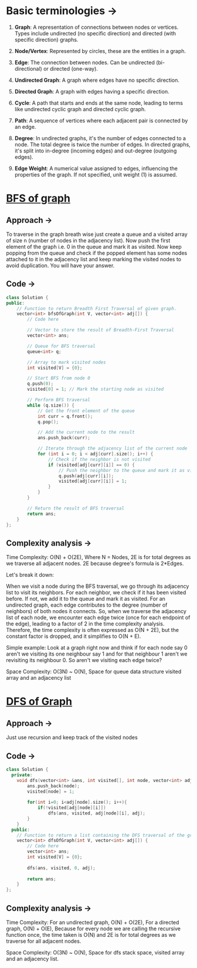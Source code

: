 # Basic terminologies ->

1. **Graph**: A representation of connections between nodes or vertices. Types include undirected (no specific direction) and directed (with specific direction) graphs.

2. **Node/Vertex**: Represented by circles, these are the entities in a graph.

3. **Edge**: The connection between nodes. Can be undirected (bi-directional) or directed (one-way).

4. **Undirected Graph**: A graph where edges have no specific direction.

5. **Directed Graph**: A graph with edges having a specific direction.

6. **Cycle**: A path that starts and ends at the same node, leading to terms like undirected cyclic graph and directed cyclic graph.

7. **Path**: A sequence of vertices where each adjacent pair is connected by an edge.

8. **Degree**: In undirected graphs, it's the number of edges connected to a node. The total degree is twice the number of edges. In directed graphs, it's split into in-degree (incoming edges) and out-degree (outgoing edges).

9. **Edge Weight**: A numerical value assigned to edges, influencing the properties of the graph. If not specified, unit weight (1) is assumed.


# [BFS of graph](https://www.geeksforgeeks.org/problems/bfs-traversal-of-graph/1)

## Approach ->
To traverse in the graph breath wise just create a queue and a visited array of size n (number of nodes in the adjacency list). Now push the first element of the graph i.e. 0 in the queue and mark it as visited. Now keep popping from the queue and check if the popped element has some nodes attached to it in the adjacency list and keep marking the visited nodes to avoid duplication. You will have your answer.

## Code ->
```cpp
class Solution {
public:
    // Function to return Breadth First Traversal of given graph.
    vector<int> bfsOfGraph(int V, vector<int> adj[]) {
        // Code here

        // Vector to store the result of Breadth-First Traversal
        vector<int> ans;

        // Queue for BFS traversal
        queue<int> q;

        // Array to mark visited nodes
        int visited[V] = {0};

        // Start BFS from node 0
        q.push(0);
        visited[0] = 1; // Mark the starting node as visited

        // Perform BFS traversal
        while (q.size()) {
            // Get the front element of the queue
            int curr = q.front();
            q.pop();

            // Add the current node to the result
            ans.push_back(curr);

            // Iterate through the adjacency list of the current node
            for (int i = 0; i < adj[curr].size(); i++) {
                // Check if the neighbor is not visited
                if (visited[adj[curr][i]] == 0) {
                    // Push the neighbor to the queue and mark it as visited
                    q.push(adj[curr][i]);
                    visited[adj[curr][i]] = 1;
                }
            }
        }

        // Return the result of BFS traversal
        return ans;
    }
};
```
## Complexity analysis ->
Time Complexity: O(N) + O(2E), Where N = Nodes, 2E is for total degrees as we traverse all adjacent nodes. 2E because degree's formula is 2*Edges.

Let's break it down:

When we visit a node during the BFS traversal, we go through its adjacency list to visit its neighbors.
For each neighbor, we check if it has been visited before. If not, we add it to the queue and mark it as visited.
For an undirected graph, each edge contributes to the degree (number of neighbors) of both nodes it connects.
So, when we traverse the adjacency list of each node, we encounter each edge twice (once for each endpoint of the edge), leading to a factor of 2 in the time complexity analysis. Therefore, the time complexity is often expressed as O(N + 2E), but the constant factor is dropped, and it simplifies to O(N + E).

Simple example: Look at a graph right now and think if for each node say 0 aren't we visiting its one neighbour say 1 and for that neighbour 1 aren't we revisiting its neighbour 0. So aren't we visiting each edge twice?

Space Complexity: O(3N) ~ O(N), Space for queue data structure visited array and an adjacency list



# [DFS of Graph](https://www.geeksforgeeks.org/problems/depth-first-traversal-for-a-graph/1)

## Approach ->
Just use recursion and keep track of the visited nodes

## Code ->
```cpp
class Solution {
  private:
    void dfs(vector<int> &ans, int visited[], int node, vector<int> adj[]){
        ans.push_back(node);
        visited[node] = 1;
        
        for(int i=0; i<adj[node].size(); i++){
            if(!visited[adj[node][i]])
                dfs(ans, visited, adj[node][i], adj);
        }
    }
  public:
    // Function to return a list containing the DFS traversal of the graph.
    vector<int> dfsOfGraph(int V, vector<int> adj[]) {
        // Code here
        vector<int> ans;
        int visited[V] = {0};
        
        dfs(ans, visited, 0, adj);
        
        return ans;
    }
};
```
## Complexity analysis ->
Time Complexity: For an undirected graph, O(N) + O(2E), For a directed graph, O(N) + O(E), Because for every node we are calling the recursive function once, the time taken is O(N) and 2E is for total degrees as we traverse for all adjacent nodes.

Space Complexity: O(3N) ~ O(N), Space for dfs stack space, visited array and an adjacency list.